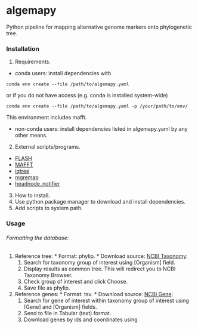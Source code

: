 # algemapy

Python pipeline for mapping alternative genome markers onto phylogenetic tree.

### Installation

1. Requirements.
  * conda users: install dependencies with

  ```
  conda env create --file /path/to/algemapy.yaml
  ```

  or if you do not have access (e.g. conda is installed system-wide)

  ```
  conda env create --file /path/to/algemapy.yaml -p /your/path/to/env/
  ```

  This environment includes mafft.

  * non-conda users: install dependencies listed in algemapy.yaml by any other means.

2. External scripts/programs.
  * [FLASH](https://ccb.jhu.edu/software/FLASH/)
  * [MAFFT](http://mafft.cbrc.jp/alignment/software/)
  * [iqtree](http://www.iqtree.org/)
  * [mgremap](http://bioputer.mimuw.edu.pl/gorecki/mgremap)
  * [headnode_notifier](https://github.com/dizak/headnode_notifier/releases)

3. How to install.
  1. Use python package manager to download and install dependencies.
  2. Add scripts to system path.

### Usage

###### Formatting the database:
  1. Reference tree:
    * Format: phylip.
    * Download source: [NCBI Taxonomy](https://www.ncbi.nlm.nih.gov/taxonomy):
      1. Search for taxonomy group of interest using [Organism] field.
      2. Display results as common tree. This will redirect you to NCBI Taxonomy Browser.
      3. Check group of interest and click Choose.
      4. Save file as phylip.
  2. Reference genes:
    * Format: tsv.
    * Download source: [NCBI Gene](https://www.ncbi.nlm.nih.gov/gene/):
      1. Search for gene of interest within taxonomy group of interest using [Gene] and [Organism] fields.
      2. Send to file in Tabular (text) format.
      3. Download genes by ids and coordinates using
      ```

      ```
